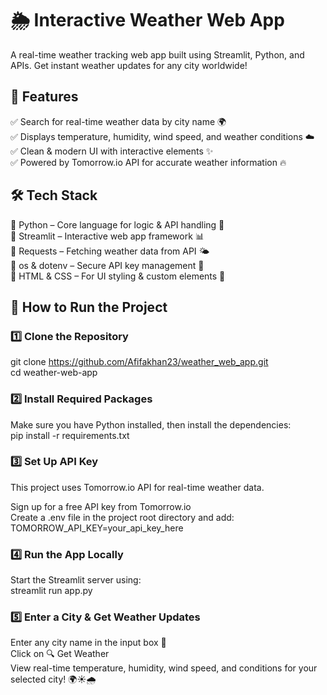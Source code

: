 # 🌦️ Interactive Weather Web App
A real-time weather tracking web app built using Streamlit, Python, and APIs. Get instant weather updates for any city worldwide!

## 🚀 Features
✅ Search for real-time weather data by city name 🌍<br>
✅ Displays temperature, humidity, wind speed, and weather conditions ☁️<br>
✅ Clean & modern UI with interactive elements ✨<br>
✅ Powered by Tomorrow.io API for accurate weather information 🔥<br>

## 🛠️ Tech Stack
🔹 Python – Core language for logic & API handling 🐍<br>
🔹 Streamlit – Interactive web app framework 📊<br>
🔹 Requests – Fetching weather data from API 🌤️<br>
🔹 os & dotenv – Secure API key management 🔐<br>
🔹 HTML & CSS – For UI styling & custom elements 🎨<br>

## 🚀 How to Run the Project
### 1️⃣ Clone the Repository
git clone https://github.com/Afifakhan23/weather_web_app.git<br>
cd weather-web-app

### 2️⃣ Install Required Packages
Make sure you have Python installed, then install the dependencies:<br>
pip install -r requirements.txt

### 3️⃣ Set Up API Key
This project uses Tomorrow.io API for real-time weather data.

Sign up for a free API key from Tomorrow.io<br>
Create a .env file in the project root directory and add:<br>
TOMORROW_API_KEY=your_api_key_here

### 4️⃣ Run the App Locally
Start the Streamlit server using:<br>
streamlit run app.py

### 5️⃣ Enter a City & Get Weather Updates
Enter any city name in the input box 📍<br>
Click on 🔍 Get Weather<br>
View real-time temperature, humidity, wind speed, and conditions for your selected city! 🌍☀️🌧

